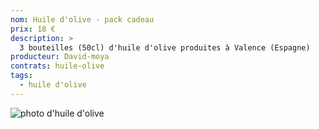 ```yaml
---
nom: Huile d'olive - pack cadeau
prix: 18 €
description: >
  3 bouteilles (50cl) d'huile d'olive produites à Valence (Espagne)
producteur: David-moya
contrats: huile-olive
tags: 
  - huile d'olive
---
```


![photo d'huile d'olive](huile-olive.jpg)